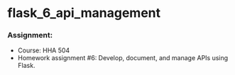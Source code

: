 # flask_6_api_management

### Assignment:
- Course: HHA 504
- Homework assignment #6: Develop, document, and manage APIs using Flask. 
